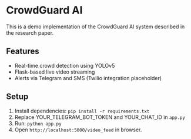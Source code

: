 # CrowdGuard AI

This is a demo implementation of the CrowdGuard AI system described in the research paper.

## Features
- Real-time crowd detection using YOLOv5
- Flask-based live video streaming
- Alerts via Telegram and SMS (Twilio integration placeholder)

## Setup
1. Install dependencies: `pip install -r requirements.txt`
2. Replace YOUR_TELEGRAM_BOT_TOKEN and YOUR_CHAT_ID in `app.py`
3. Run: `python app.py`
4. Open `http://localhost:5000/video_feed` in browser.


